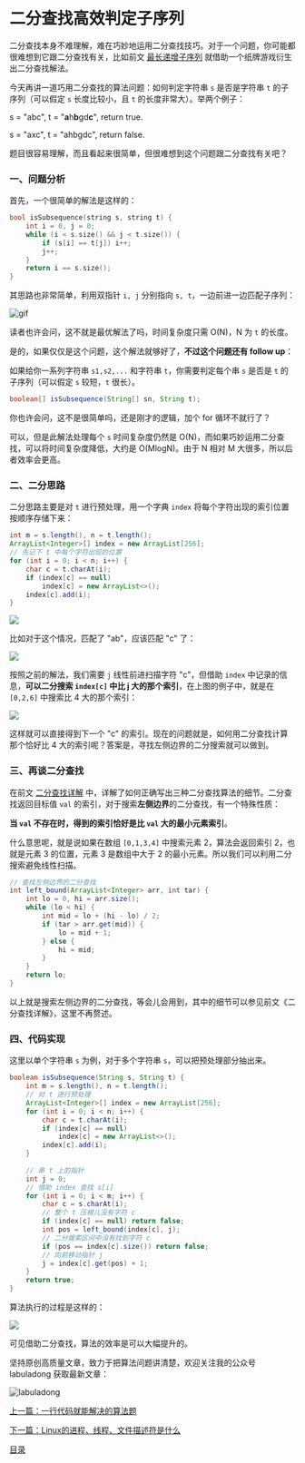 # 二分查找高效判定子序列

二分查找本身不难理解，难在巧妙地运用二分查找技巧。对于一个问题，你可能都很难想到它跟二分查找有关，比如前文 [最长递增子序列](../动态规划系列/动态规划设计：最长递增子序列.md) 就借助一个纸牌游戏衍生出二分查找解法。

今天再讲一道巧用二分查找的算法问题：如何判定字符串 `s` 是否是字符串 `t` 的子序列（可以假定 `s` 长度比较小，且 `t` 的长度非常大）。举两个例子：


s = "abc", t = "**a**h**b**gd**c**", return true.


s = "axc", t = "ahbgdc", return false.

题目很容易理解，而且看起来很简单，但很难想到这个问题跟二分查找有关吧？

### 一、问题分析

首先，一个很简单的解法是这样的：

```cpp
bool isSubsequence(string s, string t) {
    int i = 0, j = 0;
    while (i < s.size() && j < t.size()) {
        if (s[i] == t[j]) i++;
        j++;
    }
    return i == s.size();
}
```

其思路也非常简单，利用双指针 `i, j` 分别指向 `s, t`，一边前进一边匹配子序列：

![gif](../pictures/%E5%AD%90%E5%BA%8F%E5%88%97/1.gif)

读者也许会问，这不就是最优解法了吗，时间复杂度只需 O(N)，N 为 `t` 的长度。

是的，如果仅仅是这个问题，这个解法就够好了，**不过这个问题还有 follow up**：

如果给你一系列字符串 `s1,s2,...` 和字符串 `t`，你需要判定每个串 `s` 是否是 `t` 的子序列（可以假定 `s` 较短，`t` 很长）。

```java
boolean[] isSubsequence(String[] sn, String t);
```

你也许会问，这不是很简单吗，还是刚才的逻辑，加个 for 循环不就行了？

可以，但是此解法处理每个 `s` 时间复杂度仍然是 O(N)，而如果巧妙运用二分查找，可以将时间复杂度降低，大约是 O(MlogN)。由于 N 相对 M 大很多，所以后者效率会更高。

### 二、二分思路

二分思路主要是对 `t` 进行预处理，用一个字典 `index` 将每个字符出现的索引位置按顺序存储下来：

```java
int m = s.length(), n = t.length();
ArrayList<Integer>[] index = new ArrayList[256];
// 先记下 t 中每个字符出现的位置
for (int i = 0; i < n; i++) {
    char c = t.charAt(i);
    if (index[c] == null) 
        index[c] = new ArrayList<>();
    index[c].add(i);
}
```

![](../pictures/%E5%AD%90%E5%BA%8F%E5%88%97/2.jpg)

比如对于这个情况，匹配了 "ab"，应该匹配 "c" 了：

![](../pictures/%E5%AD%90%E5%BA%8F%E5%88%97/1.jpg)

按照之前的解法，我们需要 `j` 线性前进扫描字符 "c"，但借助 `index` 中记录的信息，**可以二分搜索 `index[c]` 中比 j 大的那个索引**，在上图的例子中，就是在 `[0,2,6]` 中搜索比 4 大的那个索引：

![](../pictures/%E5%AD%90%E5%BA%8F%E5%88%97/3.jpg)

这样就可以直接得到下一个 "c" 的索引。现在的问题就是，如何用二分查找计算那个恰好比 4 大的索引呢？答案是，寻找左侧边界的二分搜索就可以做到。

### 三、再谈二分查找

在前文 [二分查找详解](../算法思维系列/二分查找详解.md) 中，详解了如何正确写出三种二分查找算法的细节。二分查找返回目标值 `val` 的索引，对于搜索**左侧边界**的二分查找，有一个特殊性质：

**当 `val` 不存在时，得到的索引恰好是比 `val` 大的最小元素索引**。

什么意思呢，就是说如果在数组 `[0,1,3,4]` 中搜索元素 2，算法会返回索引 2，也就是元素 3 的位置，元素 3 是数组中大于 2 的最小元素。所以我们可以利用二分搜索避免线性扫描。

```java
// 查找左侧边界的二分查找
int left_bound(ArrayList<Integer> arr, int tar) {
    int lo = 0, hi = arr.size();
    while (lo < hi) {
        int mid = lo + (hi - lo) / 2;
        if (tar > arr.get(mid)) {
            lo = mid + 1;
        } else {
            hi = mid;
        } 
    }
    return lo;
}
```

以上就是搜索左侧边界的二分查找，等会儿会用到，其中的细节可以参见前文《二分查找详解》，这里不再赘述。

### 四、代码实现

这里以单个字符串 `s` 为例，对于多个字符串 `s`，可以把预处理部分抽出来。

```java
boolean isSubsequence(String s, String t) {
    int m = s.length(), n = t.length();
    // 对 t 进行预处理
    ArrayList<Integer>[] index = new ArrayList[256];
    for (int i = 0; i < n; i++) {
        char c = t.charAt(i);
        if (index[c] == null) 
            index[c] = new ArrayList<>();
        index[c].add(i);
    }
    
    // 串 t 上的指针
    int j = 0;
    // 借助 index 查找 s[i]
    for (int i = 0; i < m; i++) {
        char c = s.charAt(i);
        // 整个 t 压根儿没有字符 c
        if (index[c] == null) return false;
        int pos = left_bound(index[c], j);
        // 二分搜索区间中没有找到字符 c
        if (pos == index[c].size()) return false;
        // 向前移动指针 j
        j = index[c].get(pos) + 1;
    }
    return true;
}
```

算法执行的过程是这样的：

![](../pictures/%E5%AD%90%E5%BA%8F%E5%88%97/2.gif)

可见借助二分查找，算法的效率是可以大幅提升的。 

坚持原创高质量文章，致力于把算法问题讲清楚，欢迎关注我的公众号 labuladong 获取最新文章：

![labuladong](../pictures/labuladong.jpg)


[上一篇：一行代码就能解决的算法题](../高频面试系列/一行代码解决的智力题.md)

[下一篇：Linux的进程、线程、文件描述符是什么](../技术/linux进程.md)

[目录](../README.md#目录)